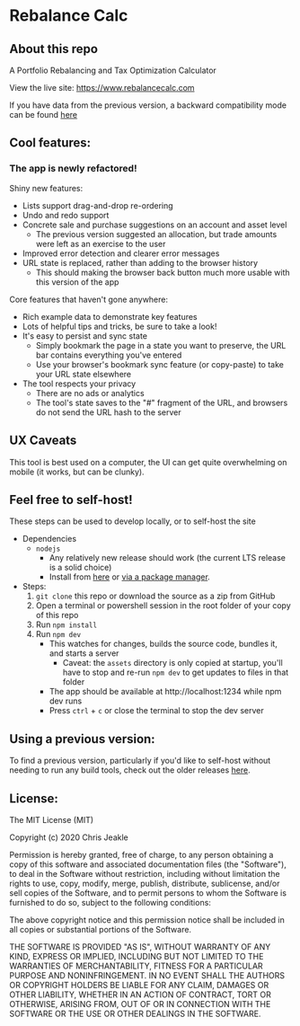 # Rebalance Calc

## About this repo
A Portfolio Rebalancing and Tax Optimization Calculator

View the live site: https://www.rebalancecalc.com

If you have data from the previous version, a backward compatibility mode can be found [here](http://www.rebalancecalc.com/backwardCompat/v1/)

## Cool features:

### The app is newly refactored!

Shiny new features:
* Lists support drag-and-drop re-ordering
* Undo and redo support
* Concrete sale and purchase suggestions on an account and asset level
    * The previous version suggested an allocation, but trade amounts were left as an exercise to the user
* Improved error detection and clearer error messages
* URL state is replaced, rather than adding to the browser history
    * This should making the browser back button much more usable with this version of the app

Core features that haven't gone anywhere:
* Rich example data to demonstrate key features
* Lots of helpful tips and tricks, be sure to take a look!
* It's easy to persist and sync state
    * Simply bookmark the page in a state you want to preserve, the URL bar contains everything you've entered
    * Use your browser's bookmark sync feature (or copy-paste) to take your URL state elsewhere
* The tool respects your privacy
    * There are no ads or analytics
    * The tool's state saves to the "#" fragment of the URL, and browsers do not send the URL hash to the server

## UX Caveats
This tool is best used on a computer, the UI can get quite overwhelming on mobile (it works, but can be clunky).

## Feel free to self-host!
These steps can be used to develop locally, or to self-host the site

* Dependencies
    * `nodejs`
        * Any relatively new release should work (the current LTS release is a solid choice)
        * Install from [here](https://nodejs.org/en/download/) or [via a package manager](https://nodejs.org/en/download/package-manager/).
* Steps:
    1. `git clone` this repo or download the source as a zip from GitHub
    1. Open a terminal or powershell session in the root folder of your copy of this repo
    1. Run `npm install`
    1. Run `npm dev`
        * This watches for changes, builds the source code, bundles it, and starts a server
            * Caveat: the `assets` directory is only copied at startup, you'll have to stop and re-run `npm dev` to get updates to files in that folder
        * The app should be available at http://localhost:1234 while npm dev runs
        * Press `ctrl` + `c` or close the terminal to stop the dev server

## Using a previous version:
To find a previous version, particularly if you'd like to self-host without needing to run any build tools, check out the older releases [here](https://github.com/cjjeakle/rebalance-calc/releases/).

## License:
The MIT License (MIT)

Copyright (c) 2020 Chris Jeakle

Permission is hereby granted, free of charge, to any person obtaining a copy
of this software and associated documentation files (the "Software"), to deal
in the Software without restriction, including without limitation the rights
to use, copy, modify, merge, publish, distribute, sublicense, and/or sell
copies of the Software, and to permit persons to whom the Software is
furnished to do so, subject to the following conditions:

The above copyright notice and this permission notice shall be included in all
copies or substantial portions of the Software.

THE SOFTWARE IS PROVIDED "AS IS", WITHOUT WARRANTY OF ANY KIND, EXPRESS OR
IMPLIED, INCLUDING BUT NOT LIMITED TO THE WARRANTIES OF MERCHANTABILITY,
FITNESS FOR A PARTICULAR PURPOSE AND NONINFRINGEMENT. IN NO EVENT SHALL THE
AUTHORS OR COPYRIGHT HOLDERS BE LIABLE FOR ANY CLAIM, DAMAGES OR OTHER
LIABILITY, WHETHER IN AN ACTION OF CONTRACT, TORT OR OTHERWISE, ARISING FROM,
OUT OF OR IN CONNECTION WITH THE SOFTWARE OR THE USE OR OTHER DEALINGS IN THE
SOFTWARE.
